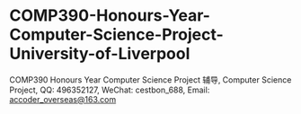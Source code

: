 # COMP390-Honours-Year-Computer-Science-Project-University-of-Liverpool
COMP390 Honours Year Computer Science Project 辅导, Computer Science Project, QQ: 496352127, WeChat: cestbon_688, Email: accoder_overseas@163.com
